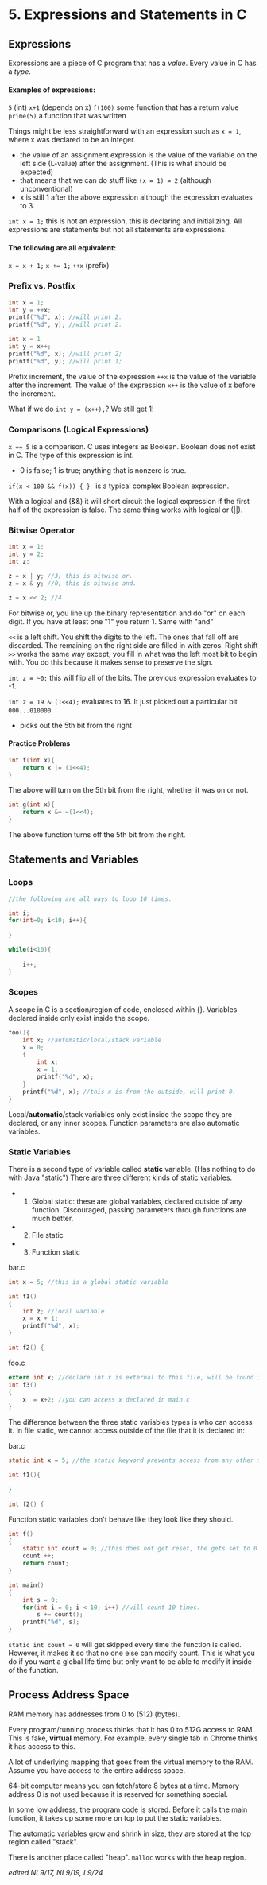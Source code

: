 # 5. Expressions and Statements in C

## Expressions

Expressions are a piece of C program that has a *value*. Every value in C has a *type*.

#### Examples of expressions:

`5` (int)
`x+1` (depends on x)
`f(100)` some function that has a return value
`prime(5)` a function that was written

Things might be less straightforward with an expression such as `x = 1`, where x was declared to be an integer.
- the value of an assignment expression is the value of the variable on the left side (L-value) after the assignment. (This is what should be expected)
- that means that we can do stuff like `(x = 1) = 2` (although unconventional)
- x is still 1 after the above expression although the expression evaluates to 3.

`int x = 1;` this is not an expression, this is declaring and initializing. All expressions are statements but not all statements are expressions.

#### The following are all equivalent:

`x = x + 1;`
`x += 1;`
`++x` (prefix)

### Prefix vs. Postfix

```C
int x = 1;
int y = ++x;
printf("%d", x); //will print 2.
printf("%d", y); //will print 2.
```

```C
int x = 1
int y = x++;
printf("%d", x); //will print 2;
printf("%d", y); //will print 1;
```

Prefix increment, the value of the expression `++x` is the value of the variable after the increment.
The value of the expression `x++` is the value of x before the increment.

What if we do `int y = (x++);`? We still get 1!

### Comparisons (Logical Expressions)

`x == 5` is a comparison. C uses integers as Boolean. Boolean does not exist in C. The type of this expression is int.
- 0 is false; 1 is true; anything that is nonzero is true. 

`if(x < 100 && f(x)) { } ` is a typical complex Boolean expression.

With a logical and (&&) it will short circuit the logical expression if the first half of the expression is false. The same thing works with logical or (||). 

### Bitwise Operator

```C
int x = 1;
int y = 2;
int z;

z = x | y; //3; this is bitwise or.
z = x & y; //0; this is bitwise and.

z = x << 2; //4
```

For bitwise or, you line up the binary representation and do "or" on each digit. If you have at least one "1" you return 1. Same with "and"

`<<` is a left shift. You shift the digits to the left. The ones that fall off are discarded. The remaining on the right side are filled in with zeros. 
Right shift `>>` works the same way except, you fill in what was the left most bit to begin with. You do this because it makes sense to preserve the sign. 

`int z = ~0;` this will flip all of the bits. The previous expression evaluates to -1. 

`int z = 19 & (1<<4);` evaluates to 16. It just picked out a particular bit `000...010000`.
- picks out the 5th bit from the right

#### Practice Problems

```C
int f(int x){
    return x |= (1<<4);
}
```

The above will turn on the 5th bit from the right, whether it was on or not. 

```C
int g(int x){
    return x &= ~(1<<4);
}
```

The above function turns off the 5th bit from the right. 

## Statements and Variables

### Loops

```C
//the following are all ways to loop 10 times.

int i;
for(int=0; i<10; i++){
    
}

while(i<10){
    
    i++;
}
```

### Scopes

A scope in C is a section/region of code, enclosed within {}. Variables declared inside only exist inside the scope. 

```C
foo(){
    int x; //automatic/local/stack variable
    x = 0;
    {
        int x;
        x = 1;
        printf("%d", x);
    }
    printf("%d", x); //this x is from the outside, will print 0.
}
```
Local/**automatic**/stack variables only exist inside the scope they are declared, or any inner scopes. Function parameters are also automatic variables.

### Static Variables

There is a second type of variable called **static** variable. (Has nothing to do with Java "static") There are three different kinds of static variables.
- 1. Global static: these are global variables, declared outside of any function. Discouraged, passing parameters through functions are much better.
- 2. File static
- 3. Function static

bar.c
```C
int x = 5; //this is a global static variable

int f1()
{
    int z; //local variable
    x = x + 1;
    printf("%d", x);
}

int f2() {
```

foo.c
```C
extern int x; //declare int x is external to this file, will be found in link time.
int f3()
{
    x  = x+2; //you can access x declared in main.c
}
```

The difference between the three static variables types is who can access it. In file static, we cannot access outside of the file that it is declared in:

bar.c
```C
static int x = 5; //the static keyword prevents access from any other file.

int f1(){
   
}

int f2() {
```

Function static variables don't behave like they look like they should. 

```C
int f()
{
    static int count = 0; //this does not get reset, the gets set to 0 when it first starts the program.
    count ++;
    return count;
}

int main()
{
    int s = 0;
    for(int i = 0; i < 10; i++) //will count 10 times.
        s += count();
    printf("%d", s);
}
```

`static int count = 0` will get skipped every time the function is called. However, it makes it so that no one else can modify count. This is what you do if you want a global life time but only want to be able to modify it inside of the function.

## Process Address Space

RAM memory has addresses from 0 to (512) (bytes).

Every program/running process thinks that it has 0 to 512G access to RAM. This is fake, **virtual** memory. For example, every single tab in Chrome thinks it has access to this. 

A lot of underlying mapping that goes from the virtual memory to the RAM. Assume you have access to the entire address space. 

64-bit computer means you can fetch/store 8 bytes at a time. Memory address 0 is not used because it is reserved for something special.

In some low address, the program code is stored. Before it calls the main function, it takes up some more on top to put the static variables. 

The automatic variables grow and shrink in size, they are stored at the top region called "stack". 

There is another place called "heap". `malloc` works with the heap region. 


*edited NL9/17, NL9/19, L9/24*
